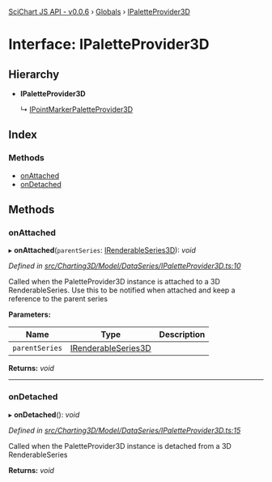 [SciChart JS API - v0.0.6](../README.md) › [Globals](../globals.md) › [IPaletteProvider3D](ipaletteprovider3d.md)

# Interface: IPaletteProvider3D

## Hierarchy

* **IPaletteProvider3D**

  ↳ [IPointMarkerPaletteProvider3D](ipointmarkerpaletteprovider3d.md)

## Index

### Methods

* [onAttached](ipaletteprovider3d.md#onattached)
* [onDetached](ipaletteprovider3d.md#ondetached)

## Methods

###  onAttached

▸ **onAttached**(`parentSeries`: [IRenderableSeries3D](irenderableseries3d.md)): *void*

*Defined in [src/Charting3D/Model/DataSeries/IPaletteProvider3D.ts:10](https://github.com/ABTSoftware/SciChart.Dev/blob/34ff3115c2/Web/src/SciChart/src/Charting3D/Model/DataSeries/IPaletteProvider3D.ts#L10)*

Called when the PaletteProvider3D instance is attached to a 3D RenderableSeries.
Use this to be notified when attached and keep a reference to the parent series

**Parameters:**

Name | Type | Description |
------ | ------ | ------ |
`parentSeries` | [IRenderableSeries3D](irenderableseries3d.md) |   |

**Returns:** *void*

___

###  onDetached

▸ **onDetached**(): *void*

*Defined in [src/Charting3D/Model/DataSeries/IPaletteProvider3D.ts:15](https://github.com/ABTSoftware/SciChart.Dev/blob/34ff3115c2/Web/src/SciChart/src/Charting3D/Model/DataSeries/IPaletteProvider3D.ts#L15)*

Called when the PaletteProvider3D instance is detached from a 3D RenderableSeries

**Returns:** *void*
